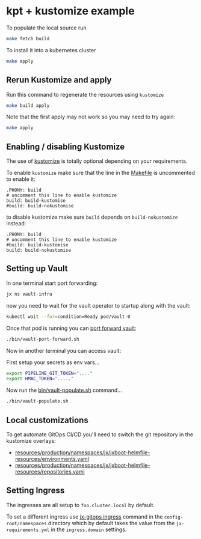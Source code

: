 # kpt + kustomize example

To populate the local source run

```bash 
make fetch build
```

To install it into a kubernetes cluster

```bash 
make apply
```    

## Rerun Kustomize and apply

Run this command to regenerate the resources using `kustomize`

```bash 
make build apply
```

Note that the first apply may not work so you may need to try again:

```bash 
make apply
```

## Enabling / disabling Kustomize

The use of [kustomize](https://kustomize.io/) is totally optional depending on your requirements.

To enable `kustomize` make sure that the line in the [Makefile](Makefile) is uncommented to enable it:

```make 
.PHONY: build
# uncomment this line to enable kustomize
build: build-kustomise
#build: build-nokustomise
```

to disable kustomize make sure `build` depends on `build-nokustomize` instead:
                                                                     
```make 
.PHONY: build
# uncomment this line to enable kustomize
#build: build-kustomise
build: build-nokustomise
```

## Setting up Vault

In one terminal start port forwarding:

```bash                                
jx ns vault-infra  
``` 

now you need to wait for the vault operator to startup along with the vault:

```bash 
kubectl wait --for=condition=Ready pod/vault-0
``` 

Once that pod is running you can [port forward vault](bin/vault-port-forward.sh):

```bash
./bin/vault-port-forward.sh                                
```

Now in another terminal you can access vault:

First setup your secrets as env vars...

```bash 
export PIPELINE_GIT_TOKEN="...."
export HMAC_TOKEN="....."
```

Now run the [bin/vault-populate.sh](bin/vault-populate.sh)  command...

```bash           
./bin/vault-populate.sh 
```    


## Local customizations

To get automate GitOps CI/CD you'll need to switch the git repository in the kustomize overlays:

* [resources/production/namespaces/jx/jxboot-helmfile-resources/environments.yaml](https://github.com/jstrachan/env-configsync-bootv3-scratch3/blob/master/resources/production/namespaces/jx/jxboot-helmfile-resources/environments.yaml#L9)
* [resources/production/namespaces/jx/jxboot-helmfile-resources/repositories.yaml](https://github.com/jstrachan/env-configsync-bootv3-scratch3/blob/master/resources/production/namespaces/jx/jxboot-helmfile-resources/repositories.yaml#L8-L9)


## Setting Ingress

The ingresses are all setup to `foo.cluster.local` by default. 

To set a different ingress use [jx-gitops ingress](https://github.com/jenkins-x/jx-gitops/blob/master/docs/cmd/jx-gitops_ingress.md) command in the `config-root/namespaces` directory which by default takes the value from the `jx-requirements.yml` in the `ingress.domain` settings.


